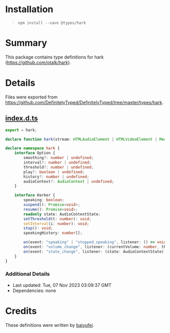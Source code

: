 # Installation
> `npm install --save @types/hark`

# Summary
This package contains type definitions for hark (https://github.com/otalk/hark).

# Details
Files were exported from https://github.com/DefinitelyTyped/DefinitelyTyped/tree/master/types/hark.
## [index.d.ts](https://github.com/DefinitelyTyped/DefinitelyTyped/tree/master/types/hark/index.d.ts)
````ts
export = hark;

declare function hark(stream: HTMLAudioElement | HTMLVideoElement | MediaStream, option?: hark.Option): hark.Harker;

declare namespace hark {
    interface Option {
        smoothing?: number | undefined;
        interval?: number | undefined;
        threshold?: number | undefined;
        play?: boolean | undefined;
        history?: number | undefined;
        audioContext?: AudioContext | undefined;
    }

    interface Harker {
        speaking: boolean;
        suspend(): Promise<void>;
        resume(): Promise<void>;
        readonly state: AudioContextState;
        setThreshold(t: number): void;
        setInterval(i: number): void;
        stop(): void;
        speakingHistory: number[];

        on(event: "speaking" | "stopped_speaking", listener: () => void): void;
        on(event: "volume_change", listener: (currentVolume: number, threshold: number) => void): void;
        on(event: "state_change", listener: (state: AudioContextState) => void): void;
    }
}

````

### Additional Details
 * Last updated: Tue, 07 Nov 2023 03:09:37 GMT
 * Dependencies: none

# Credits
These definitions were written by [baiyufei](https://github.com/baiyufei).
